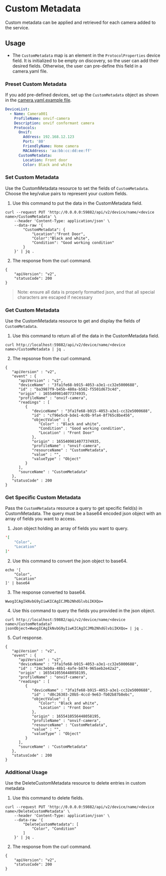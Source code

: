 # Custom Metadata

Custom metadata can be applied and retrieved for each camera added to the service.

## Usage

- The `CustomMetadata` map is an element in the `ProtocolProperties` device field. It is initialized to be empty on discovery, so the user can add their desired fields. Otherwise, the user can pre-define this field in a camera.yaml file.

### Preset Custom Metadata

If you add pre-defined devices, set up the `CustomMetadata` object as shown in the [camera.yaml.example file](../cmd/res/devices/camera.yaml.example).

```yaml
DeviceList:
  - Name: Camera001
    ProfileName: onvif-camera
    Description: onvif conformant camera
    Protocols:
      Onvif:
        Address: 192.168.12.123
        Port: '80'
        FriendlyName: Home camera
        MACAddress: 'aa:bb:cc:dd:ee:ff'
      CustomMetadata:
        Location: Front door
        Color: Black and white
```

### Set Custom Metadata

Use the CustomMetadata resource to set the fields of `CustomMetadata`. Choose the key/value pairs to represent your custom fields.

1. Use this command to put the data in the CustomMetadata field.
```shell
curl --request PUT 'http://0.0.0.0:59882/api/v2/device/name/<device name>/CustomMetadata' \
    --header 'Content-Type: application/json' \
    --data-raw '{
        "CustomMetadata": {
            "Location":"Front Door",
            "Color":"Black and white",
            "Condition": "Good working condition"
        }
    }' | jq .
```
2. The response from the curl command.
```
{
    "apiVersion": "v2",
    "statusCode": 200
}
```
>Note: ensure all data is properly formatted json, and that all special characters are escaped if necessary


### Get Custom Metadata

Use the CustomMetadata resource to get and display the fields of `CustomMetadata`.

1. Use this command to return all of the data in the CustomMetadata field.

```shell
curl http://localhost:59882/api/v2/device/name/<device name>/CustomMetadata | jq .
```
2. The repsonse from the curl command.
```shell
{
   "apiVersion" : "v2",
   "event" : {
      "apiVersion" : "v2",
      "deviceName" : "3fa1fe68-b915-4053-a3e1-cc32e5000688",
      "id" : "ba3987f9-b45b-480a-b582-f5501d673c4d",
      "origin" : 1655409814077374935,
      "profileName" : "onvif-camera",
      "readings" : [
         {
            "deviceName" : "3fa1fe68-b915-4053-a3e1-cc32e5000688",
            "id" : "cf96e5c0-bde1-4c0b-9fa4-8f765c8be456",
            "objectValue" : {
               "Color" : "Black and white",
               "Condition" : "Good working condition",
               "Location" : "Front Door"
            },
            "origin" : 1655409814077374935,
            "profileName" : "onvif-camera",
            "resourceName" : "CustomMetadata",
            "value" : "",
            "valueType" : "Object"
         }
      ],
      "sourceName" : "CustomMetadata"
   },
   "statusCode" : 200
}
```


### Get Specific Custom Metadata

Pass the `CustomMetadata` resource a query to get specific field(s) in CustomMetadata. The query must be a base64 encoded json object with an array of fields you want to access.

1. Json object holding an array of fields you want to query.
```json
'[
    "Color",
    "Location"
]'
```

2. Use this command to convert the json object to base64.
```shell
echo '[
    "Color",
    "Location"
]' | base64
```

3. The response converted to base64.
```shell
WwogICAgIkNvbG9yIiwKICAgICJMb2NhdGlvbiIKXQo=
```

4. Use this command to query the fields you provided in the json object.
```shell
curl http://localhost:59882/api/v2/device/name/<device name>/CustomMetadata?jsonObject=WwogICAgIkNvbG9yIiwKICAgICJMb2NhdGlvbiIKXQo= | jq .

```

5. Curl response. 
```shell
{
   "apiVersion" : "v2",
   "event" : {
      "apiVersion" : "v2",
      "deviceName" : "3fa1fe68-b915-4053-a3e1-cc32e5000688",
      "id" : "24c3eb0a-48b1-4afe-b874-965aeb2e42a2",
      "origin" : 1655410556448058195,
      "profileName" : "onvif-camera",
      "readings" : [
         {
            "deviceName" : "3fa1fe68-b915-4053-a3e1-cc32e5000688",
            "id" : "d0c26303-20b5-4ccd-9e63-fb02b87b8ebc",
            "objectValue" : {
               "Color": "Black and white",
               "Location" : "Front Door"
            },
            "origin" : 1655410556448058195,
            "profileName" : "onvif-camera",
            "resourceName" : "CustomMetadata",
            "value" : "",
            "valueType" : "Object"
         }
      ],
      "sourceName" : "CustomMetadata"
   },
   "statusCode" : 200
}
```

### Additional Usage

Use the DeleteCustomMetadata resource to delete entries in custom metadata

1. Use this command to delete fields.
```shell
curl --request PUT 'http://0.0.0.0:59882/api/v2/device/name/<device name>/DeleteCustomMetadata' \
    --header 'Content-Type: application/json' \
    --data-raw '{
        "DeleteCustomMetadata": [
            "Color", "Condition"
        ]
    }' | jq .
```
2. The response from the curl command.
```
{
    "apiVersion": "v2",
    "statusCode": 200
}
```
